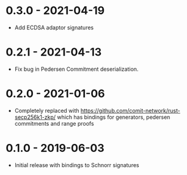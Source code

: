 # 0.3.0 - 2021-04-19

- Add ECDSA adaptor signatures

# 0.2.1 - 2021-04-13
- Fix bug in Pedersen Commitment deserialization.

# 0.2.0 - 2021-01-06

- Completely replaced with https://github.com/comit-network/rust-secp256k1-zkp/ which has
  bindings for generators, pedersen commitments and range proofs

# 0.1.0 - 2019-06-03

- Initial release with bindings to Schnorr signatures


